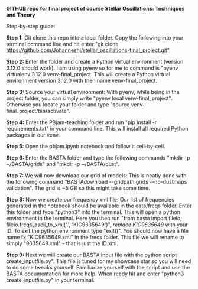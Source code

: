 **GITHUB repo for final project of course Stellar Oscillations: Techniques and Theory**

Step-by-step guide:

**Step 1:** Git clone this repo into a local folder. Copy the following into your terminal command line and hit enter "git clone https://github.com/Johanneshj/stellar_oscillations-final_project.git"

**Step 2:** Enter the folder and create a Python virtual environment (version 3.12.0 should work). I am using pyenv so for me to command is "pyenv virtualenv 3.12.0 venv-final_project. This will create a Python virtual environment version 3.12.0 with then name venv-final_project.

**Step 3:** Source your virtual environment: With pyenv, while being in the project folder, you can simply write "pyenv local venv-final_project". Otherwise you locate your folder and type "source venv-final_project/bin/activate".

**Step 4:** Enter the PBjam-teaching folder and run "pip install -r requirements.txt" in your command line. This will install all required Python packages in our venv.

**Step 5:** Open the pbjam.ipynb notebook and follow it cell-by-cell. 

**Step 6:** Enter the BASTA folder and type the following commands "mkdir -p ~/BASTA/grids" and "mkdir -p ~/BASTA/dust". 

**Step 7:** We will now download our grid of models: This is neatly done with the following command "BASTAdownload --gridpath grids --no-dustmaps validation". The grid is ~5 GB so this might take some time.

**Step 8:** Now we create our frequency xml file: Our list of frequencies generated in the notebook should be available in the data/freqs folder. Enter this folder and type "python3" into the terminal. This will open a python environment in the terminal. Here you then run "from basta import fileio; fileio.freqs_ascii_to_xml('.', 'KIC9635649')", *replace KIC9635649* with your ID. To exit the python environment type "exit()". You should now have a file name fx "KIC9635649.xml" in the freqs folder. This file we will rename to simply "9635649.xml" - that is just the ID.xml.

**Step 9:** Next we will create our BASTA input file with the python script create_inputfile.py". This file is tuned for my showcase star so you will need to do some tweaks yourself. Familiarize yourself with the script and use the BASTA documentation for more help. When ready hit and enter "python3 create_inputfile.py" in your terminal.
